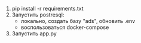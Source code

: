 1. pip install -r requirements.txt
2. Запустить postresql:
    - локально, создать базу "ads", обновить .env
    - воспользоваться docker-compose
3. Запустить app.py
    

